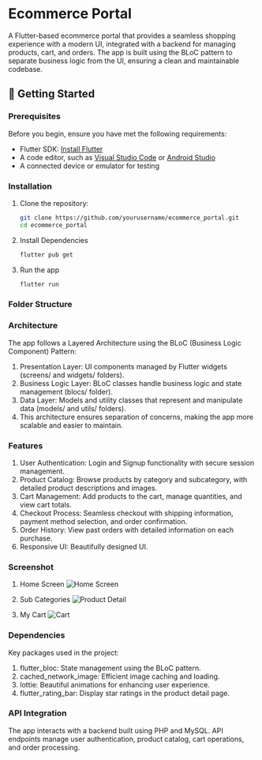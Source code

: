 # Ecommerce Portal

A Flutter-based ecommerce portal that provides a seamless shopping experience with a modern UI, integrated with a backend for managing products, cart, and orders. The app is built using the BLoC pattern to separate business logic from the UI, ensuring a clean and maintainable codebase.

## 🚀 Getting Started

### Prerequisites

Before you begin, ensure you have met the following requirements:

- Flutter SDK: [Install Flutter](https://flutter.dev/docs/get-started/install)
- A code editor, such as [Visual Studio Code](https://code.visualstudio.com/) or [Android Studio](https://developer.android.com/studio)
- A connected device or emulator for testing

### Installation

1. Clone the repository:
   ```bash
   git clone https://github.com/yourusername/ecommerce_portal.git
   cd ecommerce_portal

2. Install Dependencies
   ```bash
   flutter pub get

3. Run the app
   ```bash
   flutter run
   
### Folder Structure



### Architecture
The app follows a Layered Architecture using the BLoC (Business Logic Component) Pattern:

1. Presentation Layer: UI components managed by Flutter widgets (screens/ and widgets/ folders).
2. Business Logic Layer: BLoC classes handle business logic and state management (blocs/ folder).
3. Data Layer: Models and utility classes that represent and manipulate data (models/ and utils/ folders).
4. This architecture ensures separation of concerns, making the app more scalable and easier to maintain.

### Features

1. User Authentication: Login and Signup functionality with secure session management.
2. Product Catalog: Browse products by category and subcategory, with detailed product descriptions and images.
3. Cart Management: Add products to the cart, manage quantities, and view cart totals.
4. Checkout Process: Seamless checkout with shipping information, payment method selection, and order confirmation.
5. Order History: View past orders with detailed information on each purchase.
6. Responsive UI: Beautifully designed UI.

### Screenshot

1. Home Screen
![Home Screen](assets/screenshots/Categories.png)

2. Sub Categories
![Product Detail](assets/screenshots/SubCategories.png)

3. My Cart
![Cart](assets/screenshots/MyCart.png)


### Dependencies

Key packages used in the project:

1. flutter_bloc: State management using the BLoC pattern.
2. cached_network_image: Efficient image caching and loading.
3. lottie: Beautiful animations for enhancing user experience.
4. flutter_rating_bar: Display star ratings in the product detail page.

### API Integration

The app interacts with a backend built using PHP and MySQL. API endpoints manage user authentication, product catalog, cart operations, and order processing. 

